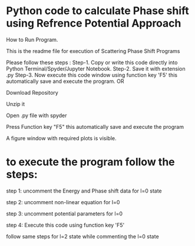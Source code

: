# Python code to calculate Phase shift using Refrence Potential Approach
How to Run Program.

This is the readme file for execution of Scattering Phase Shift Programs

Please follow these steps :
Step-1. Copy or write this code directly into Python Terminal/Spyder/Jupyter Notebook.
Step-2. Save it with extension .py
Step-3. Now execute this code window using function key 'F5' this automatically save and execute the program.
OR

Download Repository

Unzip it

Open .py file with spyder

Press Function key "F5" this automatically save and execute the program

A figure window with required plots is visible.


# to execute the program follow the steps:

step 1: uncomment the Energy and Phase shift data for l=0 state 

step 2: uncomment non-linear equation for l=0

step 3: uncomment potential parameters for l=0

step 4: Execute this code using function key 'F5'

follow same steps for l=2 state while commenting the l=0 state

